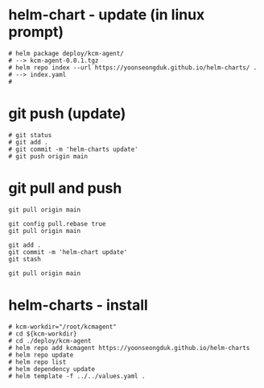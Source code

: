 # helm-chart - update (in linux prompt)

```
# helm package deploy/kcm-agent/
# --> kcm-agent-0.0.1.tgz 
# helm repo index --url https://yoonseongduk.github.io/helm-charts/ . 
# --> index.yaml 
#
```

# git push (update)

```
# git status
# git add .
# git commit -m 'helm-charts update'
# git push origin main
```

# git pull and push 

```
git pull origin main

git config pull.rebase true 
git pull origin main

git add .
git commit -m 'helm-chart update'
git stash

git pull origin main
```

# helm-charts - install

```
# kcm-workdir="/root/kcmagent"
# cd ${kcm-workdir}
# cd ./deploy/kcm-agent
# helm repo add kcmagent https://yoonseongduk.github.io/helm-charts
# helm repo update
# helm repo list
# helm dependency update
# helm template -f ../../values.yaml .   